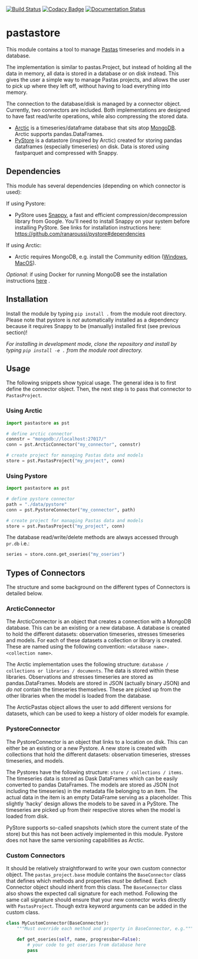 [![Build Status](https://travis-ci.org/pastas/pastastore.svg?branch=master)](https://travis-ci.org/pastas/pastastore)
[![Codacy Badge](https://api.codacy.com/project/badge/Grade/fc474698ae2f4f558a78b68244f211fb)](https://www.codacy.com/gh/pastas/pastastore?utm_source=github.com&amp;utm_medium=referral&amp;utm_content=pastas/pastastore&amp;utm_campaign=Badge_Grade)
[![Documentation Status](https://readthedocs.org/projects/pastastore/badge/?version=latest)](https://pastastore.readthedocs.io/en/latest/?badge=latest)

# pastastore

This module contains a tool to manage
[Pastas](https://pastas.readthedocs.io/en/latest/) timeseries and models in a
database.

The implementation is similar to pastas.Project, but instead of holding all the
data in memory, all data is stored in a database or on disk instead. This gives
the user a simple way to manage Pastas projects, and allows the user to pick up
where they left off, without having to load everything into memory.

The connection to the database/disk is managed by a connector object.
Currently, two connectors are included. Both implementations are designed to
have fast read/write operations, while also compressing the stored data.
  - [Arctic](<https://arctic.readthedocs.io/en/latest/>) is a timeseries/dataframe
    database that sits atop [MongoDB](<https://www.mongodb.com>). Arctic supports
    pandas.DataFrames.
  - [PyStore](<https://github.com/ranaroussi/pystore>) is a datastore (inspired
    by Arctic) created for storing pandas dataframes (especially timeseries) on
    disk. Data is stored using fastparquet and compressed with Snappy.

## Dependencies
This module has several dependencies (depending on which connector is used):

If using Pystore:
  - PyStore uses [Snappy](<http://google.github.io/snappy/>), a fast and
    efficient compression/decompression library from Google. You'll need to
    install Snappy on your system before installing PyStore. See links for
    installation instructions here:
    <https://github.com/ranaroussi/pystore#dependencies>

If using Arctic:
  - Arctic requires MongoDB, e.g. install the Community edition
    ([Windows](<https://fastdl.mongodb.org/win32/mongodb-win32-x86_64-2012plus-4.2.1-signed.msi>),
    [MacOS](<https://fastdl.mongodb.org/osx/mongodb-macos-x86_64-4.2.1.tgz>)).

*Optional*: if using Docker for running MongoDB see the installation
instructions [here](<https://github.com/pastas/pastastore/tree/master/dockerfiles#running-mongodb-from-docker>) .

## Installation
Install the module by typing `pip install .` from the module root directory.
Please note that pystore is _not_ automatically installed as a dependency
because it requires Snappy to be (manually) installed first (see previous
section)!

*For installing in development mode, clone the repository and install by
typing `pip install -e .` from the module root directory.*

## Usage
The following snippets show typical usage. The general idea is to first define
the connector object. Then, the next step is to pass that connector to
`PastasProject`.

### Using Arctic

```python
import pastastore as pst

# define arctic connector
connstr = "mongodb://localhost:27017/"
conn = pst.ArcticConnector("my_connector", connstr)

# create project for managing Pastas data and models
store = pst.PastasProject("my_project", conn)
```
### Using Pystore

```python
import pastastore as pst

# define pystore connector
path = "./data/pystore"
conn = pst.PystoreConnector("my_connector", path)

# create project for managing Pastas data and models
store = pst.PastasProject("my_project", conn)
```

The database read/write/delete methods are always accessed through `pr.db` i.e.:
```python
series = store.conn.get_oseries("my_oseries")
```

## Types of Connectors

The structure and some background on the different types of Connectors is
detailed below.

### ArcticConnector
The ArcticConnector is an object that creates a connection with a MongoDB
database. This can be an existing or a new database. A database is created
to hold the different datasets: observation timeseries, stresses timeseries
and models. For each of these datasets a collection or library is created.
These are named using the following convention:
`<database name>.<collection name>`.

The Arctic implementation uses the following structure:
`database / collections or libraries / documents`. The data is stored within
these libraries. Observations and stresses timeseries are stored as
pandas.DataFrames. Models are stored in JSON (actually binary JSON) and
*do not* contain the timeseries themselves. These are picked up from the
other libraries when the model is loaded from the database.

The ArcticPastas object allows the user to add different versions for datasets,
which can be used to keep a history of older models for example.

### PystoreConnector
The PystoreConnector is an object that links to a location on disk. This can
either be an existing or a new Pystore. A new store is created with collections
that hold the different datasets: observation timeseries, stresses timeseries,
and models.

The Pystores have the following structure: `store / collections / items`. The
timeseries data is stored as Dask DataFrames which can be easily converted to
pandas DataFrames. The models are stored as JSON (not including the timeseries)
in the metadata file belonging to an item. The actual data in the item is an
empty DataFrame serving as a placeholder. This slightly 'hacky' design allows
the models to be saved in a PyStore. The timeseries are picked up from their
respective stores when the model is loaded from disk.

PyStore supports so-called snapshots (which store the current state of the
store) but this has not been actively implemented in this module. Pystore does
not have the same versioning capabilities as Arctic.

### Custom Connectors
It should be relatively straightforward to write your own custom connector
object. The `pastas_project.base` module contains the `BaseConnector` class
that defines which methods and properties *must* be defined. Each Connector
object should inherit from this class. The `BaseConnector` class also shows
the expected call signature for each method. Following the same call signature
should ensure that your new connector works directly with `PastasProject`.
Though extra keyword arguments can be added in the custom class.

```python
class MyCustomConnector(BaseConnector):
    """Must override each method and property in BaseConnector, e.g."""

    def get_oseries(self, name, progressbar=False):
        # your code to get oseries from database here
        pass
```
